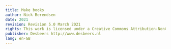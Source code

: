```yaml
---
title: Make books
author: Nick Berendsen
date: 2021
revision: Revision 5.0 March 2021
rights: This work is licensed under a Creative Commons Attribution-NonCommercial-NoDerivatives 4.0 International License.
publisher: Desbeers http://www.desbeers.nl
lang: en-GB
---
```

